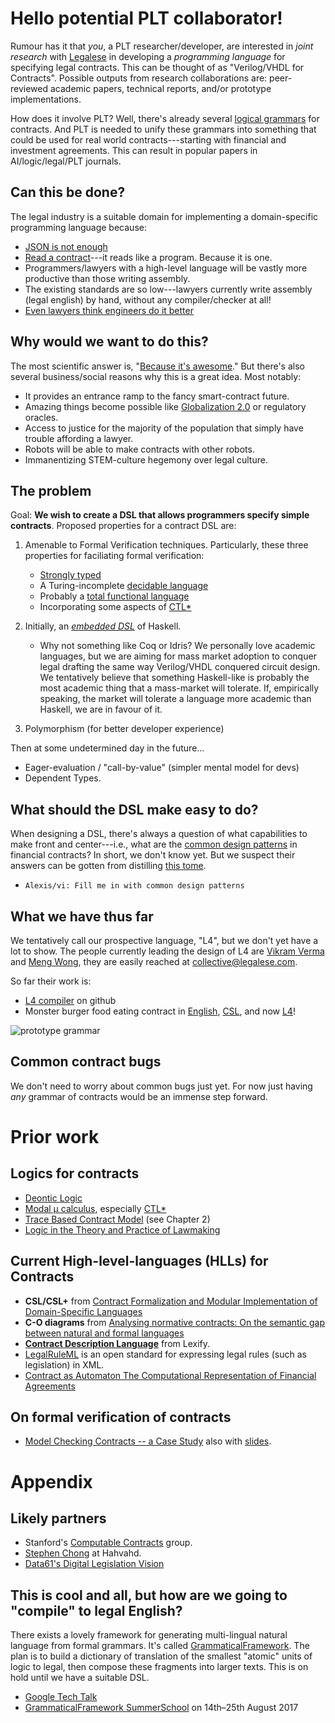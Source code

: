 # Hello potential PLT collaborator!

Rumour has it that _you_, a PLT researcher/developer, are interested in _joint research_ with [Legalese](https://legalese.com) in developing a _programming language_ for specifying legal contracts.  This can be thought of as "Verilog/VHDL for Contracts".  Possible outputs from research collaborations are: peer-reviewed academic papers, technical reports, and/or prototype implementations.

How does it involve PLT?  Well, there's already several [logical grammars](#logics-for-contracts) for contracts.  And PLT is needed to unify these grammars into something that could be used for real world contracts---starting with financial and investment agreements.  This can result in popular papers in AI/logic/legal/PLT journals.

## Can this be done?

The legal industry is a suitable domain for implementing a domain-specific programming language because:
* [JSON is not enough](https://medium.com/@Legalese/code-is-law-is-code-4492c864f33f)
* [Read a contract](http://legalese.com/v1.0/page/future#section-original-motivation)---it reads like a program.  Because it is one.
* Programmers/lawyers with a high-level language will be vastly more productive than those writing assembly.
* The existing standards are so low---lawyers currently write assembly (legal english) by hand, without any compiler/checker at all!
* [Even lawyers think engineers do it better](https://dl.dropboxusercontent.com/u/3308162/darmstadter%20precision's%20counterfeit%2025758526.pdf)



## Why would we want to do this?
The most scientific answer is, "[Because it's awesome](https://www.smbc-comics.com/?id=2088)."  But there's also several business/social reasons why this is a great idea.  Most notably:

* It provides an entrance ramp to the fancy smart-contract future.
* Amazing things become possible like [Globalization 2.0](http://internetofagreements.com/files/WorldGovernmentSummit-Dubai2017.pdf) or regulatory oracles.
* Access to justice for the majority of the population that simply have trouble affording a lawyer.
* Robots will be able to make contracts with other robots.
* Immanentizing STEM-culture hegemony over legal culture.



## The problem
Goal: **We wish to create a DSL that allows programmers specify simple contracts**.  Proposed properties for a contract DSL are:
1. Amenable to Formal Verification techniques.
   Particularly, these three properties for faciliating formal verification:
   * [Strongly typed](https://en.wikipedia.org/wiki/Strong_and_weak_typing)
   * A Turing-incomplete [decidable language](https://en.wikipedia.org/wiki/Recursive_language)
   * Probably a [total functional language](https://en.m.wikipedia.org/wiki/Total_functional_programming)
   * Incorporating some aspects of [CTL*](https://en.wikipedia.org/wiki/CTL*)

2. Initially, an _[embedded DSL](https://cacm.acm.org/magazines/2011/7/109910-dsl-for-the-uninitiated/fulltext)_ of Haskell.
   - Why not something like Coq or Idris?  We personally love academic languages, but we are aiming for mass market adoption to conquer legal drafting the same way Verilog/VHDL conquered circuit design.  We tentatively believe that something Haskell-like is probably the most academic thing that a mass-market will tolerate.  If, empirically speaking, the market will tolerate a language more academic than Haskell, we are in favour of it.



3. Polymorphism (for better developer experience)

Then at some undetermined day in the future...
* Eager-evaluation / "call-by-value" (simpler mental model for devs)
* Dependent Types.


## What should the DSL make easy to do?
When designing a DSL, there's always a question of what capabilities to make front and center---i.e., what are the [common design patterns](https://en.wikipedia.org/wiki/Pattern_Languages_of_Programs) in financial contracts?  In short, we don't know yet.  But we suspect their answers can be gotten from distilling [this tome](https://www.amazon.com/gp/product/1614388032?ie=UTF8).
* `Alexis/vi: Fill me in with common design patterns`


## What we have thus far
We tentatively call our prospective language, "L4", but we don't yet have a lot to show.  The people currently leading the design of L4 are [Vikram Verma](https://github.com/fmap) and [Meng Wong](https://www.linkedin.com/in/mengwong/), they are easily reached at [collective@legalese.com](mailto:collective@legalese.com).

So far their work is:
* [L4 compiler](https://github.com/legalese/legalese-compiler/) on github
* Monster burger food eating contract in [English](https://github.com/legalese/legalese-compiler/blob/master/sandbox6/monsterburger/README.org#gauntlets-version), [CSL](https://github.com/legalese/legalese-compiler/blob/master/sandbox6/monsterburger/burger1.csl), and now [L4](https://github.com/legalese/legalese-compiler/blob/master/sandbox6/monsterburger/burger1.l4)!

![prototype grammar](https://dl.dropboxusercontent.com/u/3308162/legalese--L4spec.png "the spec")





## Common contract bugs
We don't need to worry about common bugs just yet.  For now just having *any* grammar of contracts would be an immense step forward.

# Prior work
## Logics for contracts
* [Deontic Logic](https://plato.stanford.edu/entries/logic-deontic/)
* [Modal μ calculus](https://en.wikipedia.org/wiki/Modal_%CE%BC-calculus), especially [CTL*](https://en.wikipedia.org/wiki/CTL*)
* [Trace Based Contract Model](https://drive.google.com/open?id=0BxOaYa8pqqSwbl9GMWtwVU5HSFU) (see Chapter 2)
* [Logic in the Theory and Practice of Lawmaking](https://dl.dropboxusercontent.com/u/3308162/Logic%20in%20the%20Theory%20and%20Practice%20of%20Lawmaking.pdf)

## Current High-level-languages (HLLs) for Contracts
* **CSL/CSL+** from [Contract Formalization and Modular Implementation of Domain-Specific Languages](https://drive.google.com/open?id=0BxOaYa8pqqSwbl9GMWtwVU5HSFU)
* **C-O diagrams** from [Analysing normative contracts: On the semantic gap between natural and formal languages](https://gupea.ub.gu.se/bitstream/2077/40725/1/gupea_2077_40725_1.pdf)
* **[Contract Description Language](https://www.lexifi.com/product/technology/contract-description-language)** from Lexify.
* [LegalRuleML](https://www.oasis-open.org/committees/legalruleml/) is an open standard for expressing legal rules (such as legislation) in XML.
* [Contract as Automaton The Computational Representation of Financial Agreements](http://financialresearch.gov/working-papers/files/OFRwp-2015-04_Contract-as-Automaton-The-Computational-Representation-of-Financial-Agreements.pdf)

## On formal verification of contracts
* [Model Checking Contracts -- a Case Study](http://lara.epfl.ch/w/_media/contractlanguage.pdf) also with [slides](http://www.cse.chalmers.se/~gersch/slides-talks/slides-ATVA-07.pdf).



# Appendix

## Likely partners
* Stanford's [Computable Contracts](http://compk.stanford.edu) group.
* [Stephen Chong](http://people.seas.harvard.edu/~chong/) at Hahvahd.
* [Data61's Digital Legislation Vision](http://digital-legislation.net/)

## This is cool and all, but how are we going to "compile" to legal English?

There exists a lovely framework for generating multi-lingual natural language from formal grammars.  It's called [GrammaticalFramework](http://grammaticalframework.org).  The plan is to build a dictionary of translation of the smallest "atomic" units of logic to legal, then compose these fragments into larger texts.  This is on hold until we have a suitable DSL.
* [Google Tech Talk](https://www.youtube.com/watch?v=x1LFbDQhbso)
* [GrammaticalFramework SummerSchool](http://school.grammaticalframework.org/2017/) on 14th–25th August 2017

